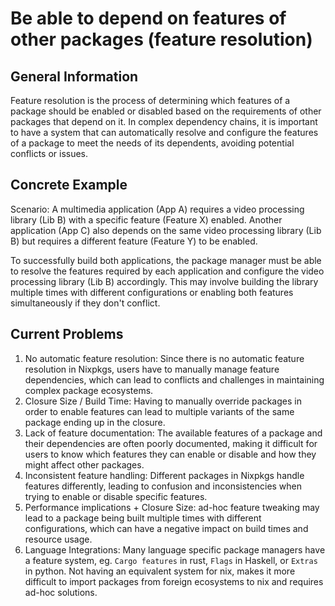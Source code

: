 # Be able to depend on features of other packages (feature resolution)


## General Information

Feature resolution is the process of determining which features of a package should be enabled or disabled based on the requirements of other packages that depend on it. In complex dependency chains, it is important to have a system that can automatically resolve and configure the features of a package to meet the needs of its dependents, avoiding potential conflicts or issues.


## Concrete Example

Scenario: A multimedia application (App A) requires a video processing library (Lib B) with a specific feature (Feature X) enabled. Another application (App C) also depends on the same video processing library (Lib B) but requires a different feature (Feature Y) to be enabled.

To successfully build both applications, the package manager must be able to resolve the features required by each application and configure the video processing library (Lib B) accordingly. This may involve building the library multiple times with different configurations or enabling both features simultaneously if they don't conflict.

## Current Problems

1. No automatic feature resolution: Since there is no automatic feature resolution in Nixpkgs, users have to manually manage feature dependencies, which can lead to conflicts and challenges in maintaining complex package ecosystems.
2. Closure Size / Build Time: Having to manually override packages in order to enable features can lead to multiple variants of the same package ending up in the closure.
3. Lack of feature documentation: The available features of a package and their dependencies are often poorly documented, making it difficult for users to know which features they can enable or disable and how they might affect other packages.
4. Inconsistent feature handling: Different packages in Nixpkgs handle features differently, leading to confusion and inconsistencies when trying to enable or disable specific features.
5. Performance implications + Closure Size: ad-hoc feature tweaking may lead to a package being built multiple times with different configurations, which can have a negative impact on build times and resource usage.
6. Language Integrations: Many language specific package managers have a feature system, eg. `Cargo features` in rust, `Flags` in Haskell, or `Extras` in python. Not having an equivalent system for nix, makes it more difficult to import packages from foreign ecosystems to nix and requires ad-hoc solutions.
